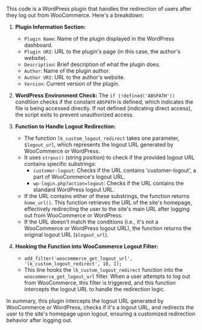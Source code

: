 This code is a WordPress plugin that handles the redirection of users after they log out from WooCommerce. Here's a breakdown:

1. **Plugin Information Section:**

   - `Plugin Name`: Name of the plugin displayed in the WordPress dashboard.
   - `Plugin URI`: URL to the plugin's page (in this case, the author's website).
   - `Description`: Brief description of what the plugin does.
   - `Author`: Name of the plugin author.
   - `Author URI`: URL to the author's website.
   - `Version`: Current version of the plugin.

2. **WordPress Environment Check:**
   The `if (!defined('ABSPATH'))` condition checks if the constant `ABSPATH` is defined, which indicates the file is being accessed directly. If not defined (indicating direct access), the script exits to prevent unauthorized access.

3. **Function to Handle Logout Redirection:**

   - The function `lk_custom_logout_redirect` takes one parameter, `$logout_url`, which represents the logout URL generated by WooCommerce or WordPress.
   - It uses `strpos()` (string position) to check if the provided logout URL contains specific substrings:
     - `customer-logout`: Checks if the URL contains 'customer-logout', a part of WooCommerce's logout URL.
     - `wp-login.php?action=logout`: Checks if the URL contains the standard WordPress logout URL.
   - If the URL contains either of these substrings, the function returns `home_url()`. This function retrieves the URL of the site's homepage, effectively redirecting the user to the site's main URL after logging out from WooCommerce or WordPress.
   - If the URL doesn't match the conditions (i.e., it's not a WooCommerce or WordPress logout URL), the function returns the original logout URL (`$logout_url`).

4. **Hooking the Function into WooCommerce Logout Filter:**
   - `add_filter('woocommerce_get_logout_url', 'lk_custom_logout_redirect', 10, 1);`
   - This line hooks the `lk_custom_logout_redirect` function into the `woocommerce_get_logout_url` filter. When a user attempts to log out from WooCommerce, this filter is triggered, and this function intercepts the logout URL to handle the redirection logic.

In summary, this plugin intercepts the logout URL generated by WooCommerce or WordPress, checks if it's a logout URL, and redirects the user to the site's homepage upon logout, ensuring a customized redirection behavior after logging out.
